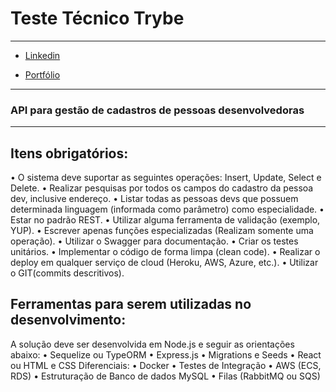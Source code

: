 # Teste Técnico Trybe

---

- [Linkedin](https://www.linkedin.com/in/gabriel-goncalves-medeiros/)

- [Portfólio](https://gabriel-goncalves.github.io/)

---

### API para gestão de cadastros de pessoas desenvolvedoras

---

## Itens obrigatórios:
• O sistema deve suportar as seguintes operações: Insert, Update, Select e Delete.
• Realizar pesquisas por todos os campos do cadastro da pessoa dev, inclusive endereço.
• Listar todas as pessoas devs que possuem determinada linguagem (informada como
parâmetro) como especialidade.
• Estar no padrão REST.
• Utilizar alguma ferramenta de validação (exemplo, YUP).
• Escrever apenas funções especializadas (Realizam somente uma operação).
• Utilizar o Swagger para documentação.
• Criar os testes unitários.
• Implementar o código de forma limpa (clean code).
• Realizar o deploy em qualquer serviço de cloud (Heroku, AWS, Azure, etc.).
• Utilizar o GIT(commits descritivos).

## Ferramentas para serem utilizadas no desenvolvimento:
A solução deve ser desenvolvida em Node.js e seguir as orientações abaixo:
• Sequelize ou TypeORM
• Express.js
• Migrations e Seeds
• React ou HTML e CSS
Diferenciais:
• Docker
• Testes de Integração
• AWS (ECS, RDS)
• Estruturação de Banco de dados MySQL
• Filas (RabbitMQ ou SQS)

